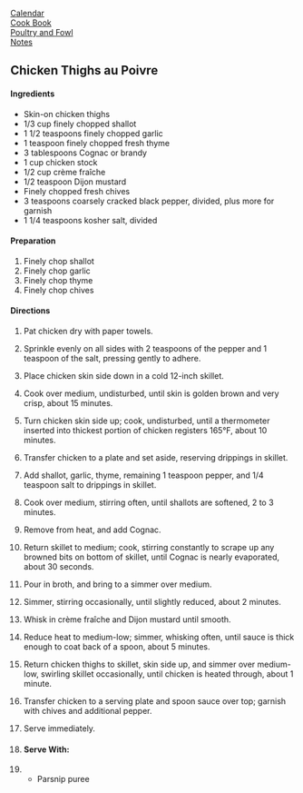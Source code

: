 [Calendar](https://github.com/vmsmith/EDT/blob/master/calendar.md)   
[Cook Book](https://github.com/vmsmith/CookBook/blob/master/README.md)   
[Poultry and Fowl](https://github.com/vmsmith/CookBook/blob/master/poultry_fowl.md)   
[Notes](https://github.com/vmsmith/CookBook/blob/master/notes.md)    

## Chicken Thighs au Poivre   

#### Ingredients   
* Skin-on chicken thighs      
* 1/3 cup finely chopped shallot   
* 1 1/2 teaspoons finely chopped garlic    
* 1 teaspoon finely chopped fresh thyme    
* 3 tablespoons Cognac or brandy    
* 1 cup chicken stock    
* 1/2 cup crème fraîche   
* 1/2 teaspoon Dijon mustard    
* Finely chopped fresh chives    
* 3 teaspoons coarsely cracked black pepper, divided, plus more for garnish     
* 1 1/4 teaspoons kosher salt, divided    

#### Preparation   
1. Finely chop shallot
2. Finely chop garlic
3. Finely chop thyme
4. Finely chop chives   

#### Directions    
1. Pat chicken dry with paper towels.
2. Sprinkle evenly on all sides with 2 teaspoons of the pepper and 1 teaspoon of the salt, pressing gently to adhere.    
3. Place chicken skin side down in a cold 12-inch skillet.
4. Cook over medium, undisturbed, until skin is golden brown and very crisp, about 15 minutes.
5. Turn chicken skin side up; cook, undisturbed, until a thermometer inserted into thickest portion of chicken registers 165°F, about 10 minutes.
6. Transfer chicken to a plate and set aside, reserving drippings in skillet.
7. Add shallot, garlic, thyme, remaining 1 teaspoon pepper, and 1/4 teaspoon salt to drippings in skillet.
8. Cook over medium, stirring often, until shallots are softened, 2 to 3 minutes.
9. Remove from heat, and add Cognac.
10. Return skillet to medium; cook, stirring constantly to scrape up any browned bits on bottom of skillet, until Cognac is nearly evaporated, about 30 seconds.
11. Pour in broth, and bring to a simmer over medium.
12. Simmer, stirring occasionally, until slightly reduced, about 2 minutes.
13. Whisk in crème fraîche and Dijon mustard until smooth.
14. Reduce heat to medium-low; simmer, whisking often, until sauce is thick enough to coat back of a spoon, about 5 minutes.
15. Return chicken thighs to skillet, skin side up, and simmer over medium-low, swirling skillet occasionally, until chicken is heated through, about 1 minute.
16. Transfer chicken to a serving plate and spoon sauce over top; garnish with chives and additional pepper.
17. Serve immediately.

18. #### Serve With:
19. * Parsnip puree   
